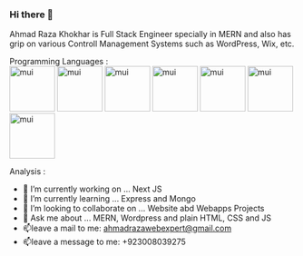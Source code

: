 ### Hi there 👋
Ahmad Raza Khokhar is Full Stack Engineer specially in MERN and also has grip on various Controll Management Systems such as WordPress, Wix, etc.

Programming Languages :
<br/>
<img src='https://github.com/AhmadRazaKhokhar1/AhmadRazaKhokhar1/assets/137413638/92a180d0-22b0-424b-8fbb-fa6a66c833bd' alt='mui' width='80' height='80'/>
<img src='https://github.com/AhmadRazaKhokhar1/AhmadRazaKhokhar1/assets/137413638/ea62f58e-c94d-44d7-aae7-06a0927dec9d' alt='mui' width='80' height='80'/>
<img src='https://github.com/AhmadRazaKhokhar1/AhmadRazaKhokhar1/assets/137413638/9aaf88cc-ec57-45b3-b366-de71b8f47083' alt='mui' width='80' height='80'/>
<img src='https://github.com/AhmadRazaKhokhar1/AhmadRazaKhokhar1/assets/137413638/aae9a65b-2280-4de5-8a75-4f7ce0dbc32c' alt='mui' width='80' height='80'/>
<img src='https://github.com/AhmadRazaKhokhar1/AhmadRazaKhokhar1/assets/137413638/f7a1dfb2-daa4-4053-9f5b-d9b70b4646fd' alt='mui' width='80' height='80'/>
<img src='https://github.com/AhmadRazaKhokhar1/AhmadRazaKhokhar1/assets/137413638/eb968d8f-0d41-43ca-ae79-6d6564ff0740' alt='mui' width='80' height='80'/>
<img src='https://github.com/AhmadRazaKhokhar1/AhmadRazaKhokhar1/assets/137413638/3f3667ab-f9af-48be-b176-23783b5bd5c5' alt='mui' width='80' height='80'/>


Analysis :
- 🔭 I’m currently working on ... Next JS
- 🌱 I’m currently learning ... Express and Mongo
- 👯 I’m looking to collaborate on ... Website abd Webapps Projects
- 💬 Ask me about ... MERN, Wordpress and plain HTML, CSS and JS
- 📫leave a mail to me: ahmadrazawebexpert@gmail.com
- 📫leave a message to me: +923008039275

